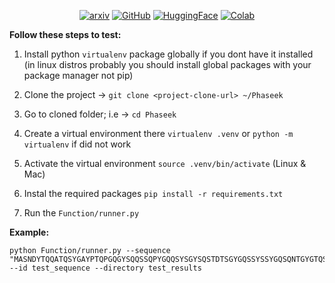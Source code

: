 <p align="center">
  <a href="https://www.biorxiv.org/content/10.1101/2025.01.27.635039v2"><img src="https://img.shields.io/badge/arxiv-green?style=for-the-badge" alt="arxiv"></a>
  <a href="https://github.com/AMIRMOHAMMAD-OSS/Phaseek"><img src="https://img.shields.io/badge/GITHUB-000000?style=for-the-badge&logo=github&logoColor=white" alt="GitHub"></a>
  <a href="https://huggingface.co/AmirMMH/Phaseek"><img src="https://img.shields.io/badge/HUGGINGFACE-gray?style=for-the-badge&logo=huggingface" alt="HuggingFace"></a>
  <a href="https://colab.research.google.com/gist/AMIRMOHAMMAD-OSS/22f560f374f08786c6c5992887cb7ca7/phaseek.ipynb"><img src="https://img.shields.io/badge/COLAB-red?style=for-the-badge&logo=googlecolab" alt="Colab"></a>
</p>


**Follow these steps to test:**

1. Install python `virtualenv` package globally if you dont have it installed (in linux distros probably you should install global packages with your package manager not pip)

2. Clone the project -> `git clone <project-clone-url> ~/Phaseek
`

3. Go to cloned folder; i.e -> `cd Phaseek`

4. Create a virtual environment there `virtualenv .venv` or `python -m virtualenv` if did not work

5. Activate the virtual environment `source .venv/bin/activate` (Linux & Mac)

6. Instal the required packages `pip install -r requirements.txt`

7. Run the `Function/runner.py`

   
**Example:**

```shell
python Function/runner.py --sequence "MASNDYTQQATQSYGAYPTQPGQGYSQQSSQPYGQQSYSGYSQSTDTSGYGQSSYSSYGQSQNTGYGTQSTPQGYGSTGGYGSSQSSQSSYGQQSSYPGYGQQPAPSSTSGSYGSSSQSSSYGQPQSGSYSQQPSYGGQQQSYGQQQSYNPPQGYGQQNQYNSSSGGGGGGGGGGYGSGRGKGGKGLGGKGLGKGGAKRHRK" --id test_sequence --directory test_results

```
